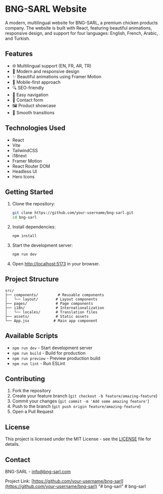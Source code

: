 # BNG-SARL Website

A modern, multilingual website for BNG-SARL, a premium chicken products company. The website is built with React, featuring beautiful animations, responsive design, and support for four languages: English, French, Arabic, and Turkish.

## Features

- 🌐 Multilingual support (EN, FR, AR, TR)
- 🎨 Modern and responsive design
- ✨ Beautiful animations using Framer Motion
- 📱 Mobile-first approach
- 🔍 SEO-friendly
- 🎯 Easy navigation
- 📝 Contact form
- 🖼️ Product showcase
- 💫 Smooth transitions

## Technologies Used

- React
- Vite
- TailwindCSS
- i18next
- Framer Motion
- React Router DOM
- Headless UI
- Hero Icons

## Getting Started

1. Clone the repository:
   ```bash
   git clone https://github.com/your-username/bng-sarl.git
   cd bng-sarl
   ```

2. Install dependencies:
   ```bash
   npm install
   ```

3. Start the development server:
   ```bash
   npm run dev
   ```

4. Open [http://localhost:5173](http://localhost:5173) in your browser.

## Project Structure

```
src/
├── components/         # Reusable components
│   └── layout/        # Layout components
├── pages/             # Page components
├── i18n/              # Internationalization
│   └── locales/       # Translation files
├── assets/            # Static assets
└── App.jsx           # Main app component
```

## Available Scripts

- `npm run dev` - Start development server
- `npm run build` - Build for production
- `npm run preview` - Preview production build
- `npm run lint` - Run ESLint

## Contributing

1. Fork the repository
2. Create your feature branch (`git checkout -b feature/amazing-feature`)
3. Commit your changes (`git commit -m 'Add some amazing feature'`)
4. Push to the branch (`git push origin feature/amazing-feature`)
5. Open a Pull Request

## License

This project is licensed under the MIT License - see the [LICENSE](LICENSE) file for details.

## Contact

BNG-SARL - [info@bng-sarl.com](mailto:info@bng-sarl.com)

Project Link: [https://github.com/your-username/bng-sarl](https://github.com/your-username/bng-sarl)
"# bng-sarl" 
#   b n g - s a r l  
 